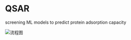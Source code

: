 # QSAR
screening ML models to predict protein adsorption capacity 

![流程图](https://github.com/Devin19970313/QSAR/assets/95083643/d8582a46-2d3b-4b76-bc61-a8e7af5f0020)
